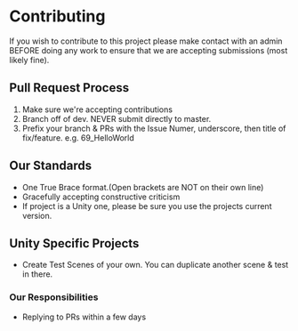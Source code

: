# Contributing

If you wish to contribute to this project please make contact with an admin BEFORE doing any work 
to ensure that we are accepting submissions (most likely fine). 

## Pull Request Process

1.  Make sure we're accepting contributions
2.  Branch off of dev. NEVER submit directly to master.
3.  Prefix your branch & PRs with the Issue Numer, underscore, then title of fix/feature. e.g. 69_HelloWorld

## Our Standards

* One True Brace format.(Open brackets are NOT on their own line)
* Gracefully accepting constructive criticism
* If project is a Unity one, please be sure you use the projects current version.

## Unity Specific Projects
* Create Test Scenes of your own. You can duplicate another scene & test in there.

### Our Responsibilities

* Replying to PRs within a few days